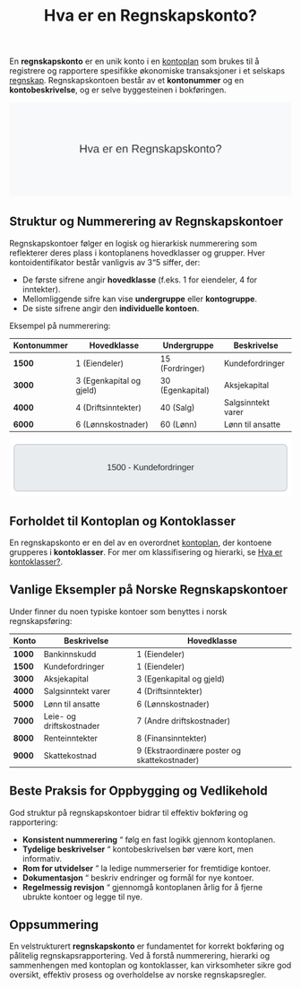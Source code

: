 ﻿---
title: "Hva er en Regnskapskonto?"
seoTitle: "Regnskapskonto | Definisjon og eksempler"
description: 'En regnskapskonto er en unik konto i en kontoplan...'
summary: "En regnskapskonto er en konto i kontoplanen som registrerer spesifikke økonomiske transaksjoner i regnskapet, identifisert med kontonummer og beskrivelse."
---

En **regnskapskonto** er en unik konto i en [kontoplan](/blogs/regnskap/hva-er-kontoplan "Hva er en Kontoplan? Komplett Guide til Kontoplaner i Norsk Regnskap") som brukes til å registrere og rapportere spesifikke økonomiske transaksjoner i et selskaps [regnskap](/blogs/regnskap/hva-er-regnskap "Hva er Regnskap? Komplett Guide til Regnskapsføring i Norge"). Regnskapskontoen består av et **kontonummer** og en **kontobeskrivelse**, og er selve byggesteinen i bokføringen.

![Hva er en Regnskapskonto?](hva-er-regnskapskonto-image.svg)

## Struktur og Nummerering av Regnskapskontoer

Regnskapskontoer følger en logisk og hierarkisk nummerering som reflekterer deres plass i kontoplanens hovedklasser og grupper. Hver kontoidentifikator består vanligvis av 3“5 siffer, der:

* De første sifrene angir **hovedklasse** (f.eks. 1 for eiendeler, 4 for inntekter).
* Mellomliggende sifre kan vise **undergruppe** eller **kontogruppe**.
* De siste sifrene angir den **individuelle kontoen**.

Eksempel på nummerering:

| Kontonummer | Hovedklasse | Undergruppe | Beskrivelse           |
|------------|-------------|-------------|-----------------------|
| **1500**   | 1 (Eiendeler) | 15 (Fordringer) | Kundefordringer       |
| **3000**   | 3 (Egenkapital og gjeld) | 30 (Egenkapital) | Aksjekapital         |
| **4000**   | 4 (Driftsinntekter) | 40 (Salg) | Salgsinntekt varer       |
| **6000**   | 6 (Lønnskostnader) | 60 (Lønn) | Lønn til ansatte         |

![Eksempel på Regnskapskonto](regnskapskonto-eksempel.svg)

## Forholdet til Kontoplan og Kontoklasser

En regnskapskonto er en del av en overordnet [kontoplan](/blogs/regnskap/hva-er-kontoplan "Hva er en Kontoplan? Komplett Guide til Kontoplaner i Norsk Regnskap"), der kontoene grupperes i **kontoklasser**. For mer om klassifisering og hierarki, se [Hva er kontoklasser?](/blogs/regnskap/hva-er-kontoklasser "Hva er Kontoklasser? En Komplett Guide til Norsk Kontoklassesystem").

## Vanlige Eksempler på Norske Regnskapskontoer

Under finner du noen typiske kontoer som benyttes i norsk regnskapsføring:

| Konto  | Beskrivelse                              | Hovedklasse |
|--------|------------------------------------------|-------------|
| **1000** | Bankinnskudd                            | 1 (Eiendeler) |
| **1500** | Kundefordringer                         | 1 (Eiendeler) |
| **3000** | Aksjekapital                            | 3 (Egenkapital og gjeld) |
| **4000** | Salgsinntekt varer                      | 4 (Driftsinntekter) |
| **5000** | Lønn til ansatte                        | 6 (Lønnskostnader) |
| **7000** | Leie- og driftskostnader                | 7 (Andre driftskostnader) |
| **8000** | Renteinntekter                          | 8 (Finansinntekter) |
| **9000** | Skattekostnad                           | 9 (Ekstraordinære poster og skattekostnader) |

## Beste Praksis for Oppbygging og Vedlikehold

God struktur på regnskapskontoer bidrar til effektiv bokføring og rapportering:

* **Konsistent nummerering** “ følg en fast logikk gjennom kontoplanen.
* **Tydelige beskrivelser** “ kontobeskrivelsen bør være kort, men informativ.
* **Rom for utvidelser** “ la ledige nummerserier for fremtidige kontoer.
* **Dokumentasjon** “ beskriv endringer og formål for nye kontoer.
* **Regelmessig revisjon** “ gjennomgå kontoplanen årlig for å fjerne ubrukte kontoer og legge til nye.

## Oppsummering

En velstrukturert **regnskapskonto** er fundamentet for korrekt bokføring og pålitelig regnskapsrapportering. Ved å forstå nummerering, hierarki og sammenhengen med kontoplan og kontoklasser, kan virksomheter sikre god oversikt, effektiv prosess og overholdelse av norske regnskapsregler.










